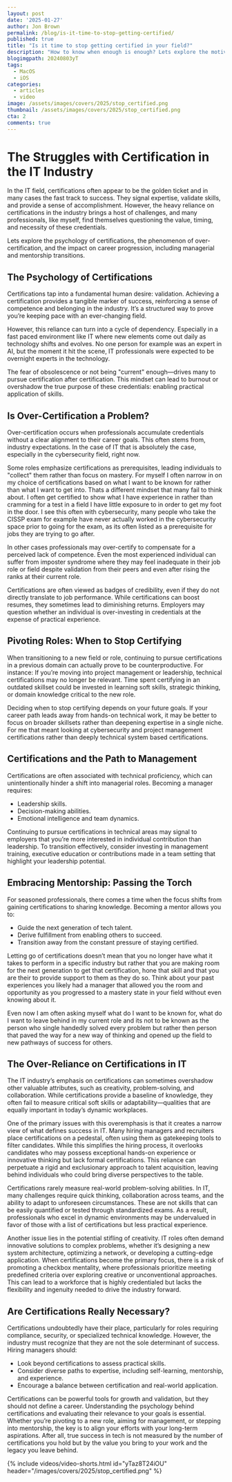 ```yaml
---
layout: post
date: '2025-01-27'
author: Jon Brown
permalink: /blog/is-it-time-to-stop-getting-certified/
published: true
title: "Is it time to stop getting certified in your field?"
description: "How to know when enough is enough? Lets explore the motivations and hindrances that certifications provide and why it may be necessary to stop getting certified to take that next step"
blogimgpath: 20240803yT
tags:
  - MacOS
  - iOS
categories:
  - articles
  - video
image: /assets/images/covers/2025/stop_certified.png
thumbnail: /assets/images/covers/2025/stop_certified.png
cta: 2
comments: true
---
```

# The Struggles with Certification in the IT Industry

In the IT field, certifications often appear to be the golden ticket and in many cases the fast track to success. They signal expertise, validate skills, and provide a sense of accomplishment. However, the heavy reliance on certifications in the industry brings a host of challenges, and many professionals, like myself, find themselves questioning the value, timing, and necessity of these credentials. 

Lets explore the psychology of certifications, the phenomenon of over-certification, and the impact on career progression, including managerial and mentorship transitions.

## The Psychology of Certifications

Certifications tap into a fundamental human desire: validation. Achieving a certification provides a tangible marker of success, reinforcing a sense of competence and belonging in the industry. It’s a structured way to prove you’re keeping pace with an ever-changing field.

However, this reliance can turn into a cycle of dependency. Especially in a fast paced environment like IT where new elements come out daily as technology shifts and evolves. No one person for example was an expert in AI, but the moment it hit the scene, IT professionals were expected to be overnight experts in the technology. 

The fear of obsolescence or not being "current" enough—drives many to pursue certification after certification. This mindset can lead to burnout or overshadow the true purpose of these credentials: enabling practical application of skills.

## Is Over-Certification a Problem?

Over-certification occurs when professionals accumulate credentials without a clear alignment to their career goals. This often stems from, industry expectations. In the case of IT that is absolutely the case, especially in the cybersecurity field, right now. 

Some roles emphasize certifications as prerequisites, leading individuals to "collect" them rather than focus on mastery. For myself I often narrow in on my choice of certifications based on what I want to be known for rather than what I want to get into. Thats a different mindset that many fail to think about. I often get certified to show what I have experience in rather than cramming for a test in a field I have little exposure to in order to get my foot in the door. I see this often with cybersecurity, many people who take the CISSP exam for example have never actually worked in the cybersecurity space prior to going for the exam, as its often listed as a prerequisite for jobs they are trying to go after. 

In other cases professionals may over-certify to compensate for a perceived lack of competence. Even the most experienced individual can suffer from imposter syndrome where they may feel inadequate in their job role or field despite validation from their peers and even after rising the ranks at their current role. 

Certifications are often viewed as badges of credibility, even if they do not directly translate to job performance. While certifications can boost resumes, they sometimes lead to diminishing returns. Employers may question whether an individual is over-investing in credentials at the expense of practical experience.

## Pivoting Roles: When to Stop Certifying

When transitioning to a new field or role, continuing to pursue certifications in a previous domain can actually prove to be counterproductive. For instance: If you’re moving into project management or leadership, technical certifications may no longer be relevant. Time spent certifying in an outdated skillset could be invested in learning soft skills, strategic thinking, or domain knowledge critical to the new role.

Deciding when to stop certifying depends on your future goals. If your career path leads away from hands-on technical work, it may be better to focus on broader skillsets rather than deepening expertise in a single niche. For me that meant looking at cybersecurity and project management certifications rather than deeply technical system based certifications. 

## Certifications and the Path to Management

Certifications are often associated with technical proficiency, which can unintentionally hinder a shift into managerial roles. Becoming a manager requires:

- Leadership skills.
- Decision-making abilities.
- Emotional intelligence and team dynamics.

Continuing to pursue certifications in technical areas may signal to employers that you’re more interested in individual contribution than leadership. To transition effectively, consider investing in management training, executive education or contributions made in a team setting that highlight your leadership potential.

## Embracing Mentorship: Passing the Torch

For seasoned professionals, there comes a time when the focus shifts from gaining certifications to sharing knowledge. Becoming a mentor allows you to:

- Guide the next generation of tech talent.
- Derive fulfillment from enabling others to succeed.
- Transition away from the constant pressure of staying certified.

Letting go of certifications doesn’t mean that you no longer have what it takes to perform in a specific industry but rather that you are making room for the next generation to get that certification, hone that skill and that you are their to provide support to them as they do so. Think about your past experiences you likely had a manager that allowed you the room and opportunity as you progressed to a mastery state in your field without even knowing about it. 

Even now I am often asking myself what do I want to be known for, what do I want to leave behind in my current role and its not to be known as the person who single handedly solved every problem but rather then person that paved the way for a new way of thinking and opened up the field to new pathways of success for others.

## The Over-Reliance on Certifications in IT

The IT industry’s emphasis on certifications can sometimes overshadow other valuable attributes, such as creativity, problem-solving, and collaboration. While certifications provide a baseline of knowledge, they often fail to measure critical soft skills or adaptability—qualities that are equally important in today’s dynamic workplaces.

One of the primary issues with this overemphasis is that it creates a narrow view of what defines success in IT. Many hiring managers and recruiters place certifications on a pedestal, often using them as gatekeeping tools to filter candidates. While this simplifies the hiring process, it overlooks candidates who may possess exceptional hands-on experience or innovative thinking but lack formal certifications. This reliance can perpetuate a rigid and exclusionary approach to talent acquisition, leaving behind individuals who could bring diverse perspectives to the table.

Certifications rarely measure real-world problem-solving abilities. In IT, many challenges require quick thinking, collaboration across teams, and the ability to adapt to unforeseen circumstances. These are not skills that can be easily quantified or tested through standardized exams. As a result, professionals who excel in dynamic environments may be undervalued in favor of those with a list of certifications but less practical experience.

Another issue lies in the potential stifling of creativity. IT roles often demand innovative solutions to complex problems, whether it’s designing a new system architecture, optimizing a network, or developing a cutting-edge application. When certifications become the primary focus, there is a risk of promoting a checkbox mentality, where professionals prioritize meeting predefined criteria over exploring creative or unconventional approaches. This can lead to a workforce that is highly credentialed but lacks the flexibility and ingenuity needed to drive the industry forward.

## Are Certifications Really Necessary?

Certifications undoubtedly have their place, particularly for roles requiring compliance, security, or specialized technical knowledge. However, the industry must recognize that they are not the sole determinant of success. Hiring managers should:

- Look beyond certifications to assess practical skills.
- Consider diverse paths to expertise, including self-learning, mentorship, and experience.
- Encourage a balance between certification and real-world application.

Certifications can be powerful tools for growth and validation, but they should not define a career. Understanding the psychology behind certifications and evaluating their relevance to your goals is essential. Whether you’re pivoting to a new role, aiming for management, or stepping into mentorship, the key is to align your efforts with your long-term aspirations. After all, true success in tech is not measured by the number of certifications you hold but by the value you bring to your work and the legacy you leave behind.

{% include videos/video-shorts.html id="yTaz8T24iOU" header="/images/covers/2025/stop_certified.png" %}
